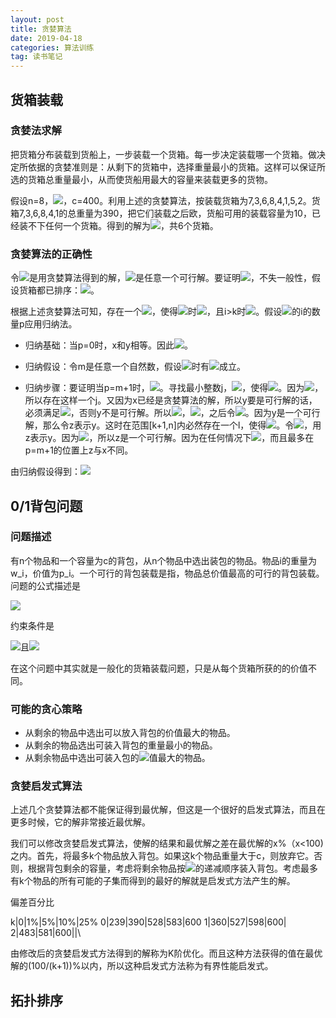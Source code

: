 ```yaml
---
layout: post
title: 贪婪算法
date: 2019-04-18
categories: 算法训练
tag: 读书笔记
---
```


## 货箱装载

### 贪婪法求解

把货箱分布装载到货船上，一步装载一个货箱。每一步决定装载哪一个货箱。做决定所依据的贪婪准则是：从剩下的货箱中，选择重量最小的货箱。这样可以保证所选的货箱总重量最小，从而使货船用最大的容量来装载更多的货物。

假设n=8，<img src="https://latex.codecogs.com/png.latex?[w_1,...,w_8]=[100,200,50,90,150,20,20,80]">，c=400。利用上述的贪婪算法，按装载货箱为7,3,6,8,4,1,5,2。货箱7,3,6,8,4,1的总重量为390，把它们装载之后欧，货船可用的装载容量为10，已经装不下任何一个货箱。得到的解为<img src="https://latex.codecogs.com/png.latex?[x_1,...,x_8]=[1,0,1,1,0,1,1,1]">，共6个货箱。

### 贪婪算法的正确性

令<img src="https://latex.codecogs.com/png.latex?x=[x_1,...,x_n]">是用贪婪算法得到的解，<img src="https://latex.codecogs.com/png.latex?y=[y_1,...,y_n]">是任意一个可行解。要证明<img src="https://latex.codecogs.com/png.latex?\sum_{i=1}^nx_i\geqslant \sum_{i=1}^ny_i">，不失一般性，假设货箱都已排序：<img src="https://latex.codecogs.com/png.latex?w_i\leqslant w_{i+1},(1\leqslant i< n)">。

根据上述贪婪算法可知，存在一个<img src="https://latex.codecogs.com/png.latex?k(0\leqslant k\leqslant n)">，使得<img src="https://latex.codecogs.com/png.latex?i\leqslant k">时<img src="https://latex.codecogs.com/png.latex?x_i=1">，且i>k时<img src="https://latex.codecogs.com/png.latex?x_i=0">。假设<img src="https://latex.codecogs.com/png.latex?x_i \neq y_i">的i的数量p应用归纳法。

- 归纳基础：当p=0时，x和y相等。因此<img src="https://latex.codecogs.com/png.latex?\sum_{i=1}^nx_i\geqslant \sum_{i=1}^ny_i">。

- 归纳假设：令m是任意一个自然数，假设<img src="https://latex.codecogs.com/png.latex?p\leqslant m">时有<img src="https://latex.codecogs.com/png.latex?\sum_{i=1}^nx_i\geqslant \sum_{i=1}^ny_i">成立。

- 归纳步骤：要证明当p=m+1时，<img src="https://latex.codecogs.com/png.latex?\sum_{i=1}^nx_i\geqslant \sum_{i=1}^ny_i">。寻找最小整数j，<img src="https://latex.codecogs.com/png.latex?1\leqslant j\leqslant n">，使得<img src="https://latex.codecogs.com/png.latex?x_i\neq y_i">。因为<img src="https://latex.codecogs.com/png.latex?p\neq 0">，所以存在这样一个j。又因为x已经是贪婪算法的解，所以y要是可行解的话，必须满足<img src="https://latex.codecogs.com/png.latex?j\leqslant k">，否则y不是可行解。所以<img src="https://latex.codecogs.com/png.latex?x_j=1">，<img src="https://latex.codecogs.com/png.latex?y_j=0">，之后令<img src="https://latex.codecogs.com/png.latex?y_j=0">。因为y是一个可行解，那么令z表示y。这时在范围[k+1,n]内必然存在一个l，使得<img src="https://latex.codecogs.com/png.latex?y_l=1">。令<img src="https://latex.codecogs.com/png.latex?y_l=0">，用z表示y。因为<img src="https://latex.codecogs.com/png.latex?w_j\leqslant w_l">，所以z是一个可行解。因为在任何情况下<img src="https://latex.codecogs.com/png.latex?\sum_{i=1}^nz_i\geqslant \sum_{i=1}^ny_i">，而且最多在p=m+1的位置上z与x不同。

由归纳假设得到：<img src="https://latex.codecogs.com/png.latex?\sum_{i=1}^nx_i\geqslant \sum_{i=1}^nz_i\geqslant\sum_{i=1}^ny_i">

## 0/1背包问题

### 问题描述

有n个物品和一个容量为c的背包，从n个物品中选出装包的物品。物品i的重量为w_i，价值为p_i。一个可行的背包装载是指，物品总价值最高的可行的背包装载。问题的公式描述是

<img src="https://latex.codecogs.com/png.latex?max\sum_{i=1}^np_ix_i">

约束条件是

<img src="https://latex.codecogs.com/png.latex?\sum_{i=1}^nw_ix_i\leqalant c ">且<img src="https://latex.codecogs.com/png.latex?x_i\in \{0,1\},1\leqslant i\leqslant n">

在这个问题中其实就是一般化的货箱装载问题，只是从每个货箱所获的的价值不同。

### 可能的贪心策略

- 从剩余的物品中选出可以放入背包的价值最大的物品。
- 从剩余的物品选出可装入背包的重量最小的物品。
- 从剩余物品中选出可装入包的<img src="https://latex.codecogs.com/png.latex?p_i/w_i">值最大的物品。

### 贪婪启发式算法

上述几个贪婪算法都不能保证得到最优解，但这是一个很好的启发式算法，而且在更多时候，它的解非常接近最优解。

我们可以修改贪婪启发式算法，使解的结果和最优解之差在最优解的x%（x<100)之内。首先，将最多k个物品放入背包。如果这k个物品重量大于c，则放弃它。否则，根据背包剩余的容量，考虑将剩余物品按<img src="https://latex.codecogs.com/png.latex?p_i/w_i">的递减顺序装入背包。考虑最多有k个物品的所有可能的子集而得到的最好的解就是启发式方法产生的解。

偏差百分比

k|0|1%|5%|10%|25%
0|239|390|528|583|600
1|360|527|598|600|\
2|483|581|600|\|\

由修改后的贪婪启发式方法得到的解称为K阶优化。而且这种方法获得的值在最优解的(100/(k+1))%以内，所以这种启发式方法称为有界性能启发式。

## 拓扑排序

